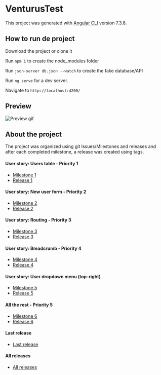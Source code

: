 # VenturusTest

This project was generated with [Angular CLI](https://github.com/angular/angular-cli) version 7.3.8.

## How to run de project

Download the project or clone it 

Run `npm i` to create the node_modules folder

Run `json-server db.json --watch` to create the fake database/API

Run `ng serve` for a dev server. 

Navigate to `http://localhost:4200/`

## Preview
![Preview gif](https://i.imgur.com/chTjAAZ.gif)

## About the project

The project was organized using git Issues/Milestones and releases and after each completed milestone, a release was created using tags.

#### User story: Users table - Priority 1
* [Milestone 1](https://github.com/joaomantovani/venturus-front-end-developer-test-2019/milestone/1)
* [Release 1](https://github.com/joaomantovani/venturus-front-end-developer-test-2019/releases/tag/1_user_story)

#### User story: New user form - Priority 2
* [Milestone 2](https://github.com/joaomantovani/venturus-front-end-developer-test-2019/milestone/2)
* [Release 2](https://github.com/joaomantovani/venturus-front-end-developer-test-2019/releases/tag/2_user_form)

#### User story: Routing - Priority 3
* [Milestone 3](https://github.com/joaomantovani/venturus-front-end-developer-test-2019/milestone/3)
* [Release 3](https://github.com/joaomantovani/venturus-front-end-developer-test-2019/releases/tag/3_routing)

#### User story: Breadcrumb - Priority 4
* [Milestone 4](https://github.com/joaomantovani/venturus-front-end-developer-test-2019/milestone/4)
* [Release 4](https://github.com/joaomantovani/venturus-front-end-developer-test-2019/releases/tag/4_breadcrumb)

#### User story: User dropdown menu (top-right)
* [Milestone 5](https://github.com/joaomantovani/venturus-front-end-developer-test-2019/milestone/5)
* [Release 5](https://github.com/joaomantovani/venturus-front-end-developer-test-2019/releases/tag/5_user_dropdown_menu)

#### All the rest - Priority 5
* [Milestone 6](https://github.com/joaomantovani/venturus-front-end-developer-test-2019/milestone/6)
* [Release 6](https://github.com/joaomantovani/venturus-front-end-developer-test-2019/releases/tag/6_all_the_rest)

#### Last release
* [Last release](https://github.com/joaomantovani/venturus-front-end-developer-test-2019/releases/tag/10_venturus_test_done)

#### All releases
* [All releases](https://github.com/joaomantovani/venturus-front-end-developer-test-2019/releases)
